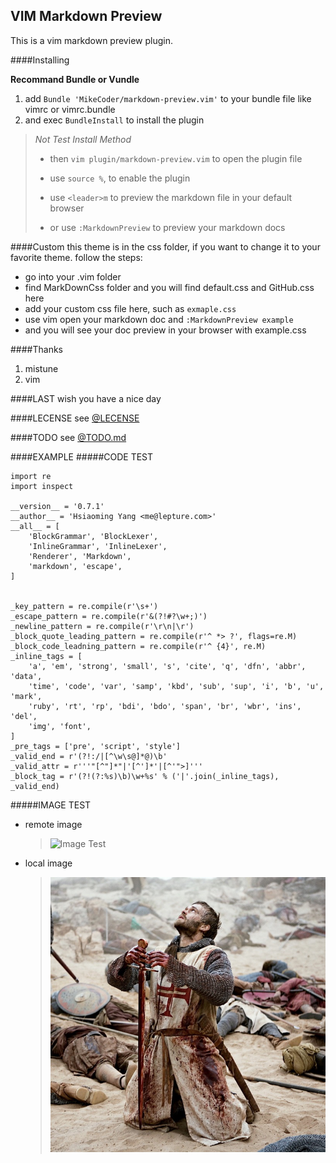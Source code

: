 VIM Markdown Preview
---

This is a vim markdown preview plugin.

####Installing

**Recommand Bundle or Vundle**

1. add `Bundle 'MikeCoder/markdown-preview.vim'` to your bundle file like vimrc or vimrc.bundle
2. and exec `BundleInstall` to install the plugin


> *Not Test Install Method*
>
> - then `vim plugin/markdown-preview.vim` to open the plugin file
>
> - use `source %`, to enable the plugin
>
> - use `<leader>m` to preview the markdown file in your default browser
>
> - or use `:MarkdownPreview` to preview your markdown docs

####Custom
this theme is in the css folder, if you want to change it to your favorite theme. follow the steps:

- go into your .vim folder
- find MarkDownCss folder and you will find default.css and GitHub.css here
- add your custom css file here, such as `exmaple.css`
- use vim open your markdown doc and `:MarkdownPreview example`
- and you will see your doc preview in your browser with example.css

####Thanks
1. mistune
2. vim

####LAST
wish you have a nice day

####LECENSE
see [@LECENSE](https://githu.com/MikeCoder/markdown-preview.vim/blob/master/LECENSE)

####TODO
see [@TODO.md](https://github.com/MikeCoder/markdown-preview.vim/blob/master/TODO.md)

####EXAMPLE
#####CODE TEST
```
import re
import inspect

__version__ = '0.7.1'
__author__ = 'Hsiaoming Yang <me@lepture.com>'
__all__ = [
    'BlockGrammar', 'BlockLexer',
    'InlineGrammar', 'InlineLexer',
    'Renderer', 'Markdown',
    'markdown', 'escape',
]


_key_pattern = re.compile(r'\s+')
_escape_pattern = re.compile(r'&(?!#?\w+;)')
_newline_pattern = re.compile(r'\r\n|\r')
_block_quote_leading_pattern = re.compile(r'^ *> ?', flags=re.M)
_block_code_leadning_pattern = re.compile(r'^ {4}', re.M)
_inline_tags = [
    'a', 'em', 'strong', 'small', 's', 'cite', 'q', 'dfn', 'abbr', 'data',
    'time', 'code', 'var', 'samp', 'kbd', 'sub', 'sup', 'i', 'b', 'u', 'mark',
    'ruby', 'rt', 'rp', 'bdi', 'bdo', 'span', 'br', 'wbr', 'ins', 'del',
    'img', 'font',
]
_pre_tags = ['pre', 'script', 'style']
_valid_end = r'(?!:/|[^\w\s@]*@)\b'
_valid_attr = r'''"[^"]*"|'[^']*'|[^'">]'''
_block_tag = r'(?!(?:%s)\b)\w+%s' % ('|'.join(_inline_tags), _valid_end)

```

#####IMAGE TEST
+ remote image 
    > ![Image Test](http://img3.douban.com/view/photo/photo/public/p2227609280.jpg)

+ local image 
    > ![Image Test](./images/Mike.jpg)



